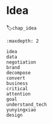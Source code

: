 # Idea
:label:`chap_idea`

```toc
:maxdepth: 2

idea
data
negotiation
brand
decompose
convert
business
critical
attention
goal
understand_tech
yunyingxiao
design
```

